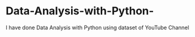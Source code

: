# Data-Analysis-with-Python-
I have done Data Analysis with Python using dataset of YouTube Channel

